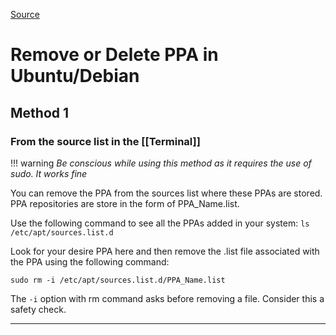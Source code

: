 [Source](https://itsfoss.com/how-to-remove-or-delete-ppas-quick-tip/)

# Remove or Delete PPA in Ubuntu/Debian
## Method 1
### From the source list in the [[Terminal]]
!!! warning
*Be conscious while using this method as it requires the use of sudo. It works fine*

You can remove the PPA from the sources list where these PPAs are stored. PPA repositories are store in the form of PPA_Name.list.

Use the following command to see all the PPAs added in your system:
`ls /etc/apt/sources.list.d`

Look for your desire PPA here and then remove the .list file associated with the PPA using the following command:

`sudo rm -i /etc/apt/sources.list.d/PPA_Name.list`

The `-i` option with rm command asks before removing a file. Consider this a safety check.

----
